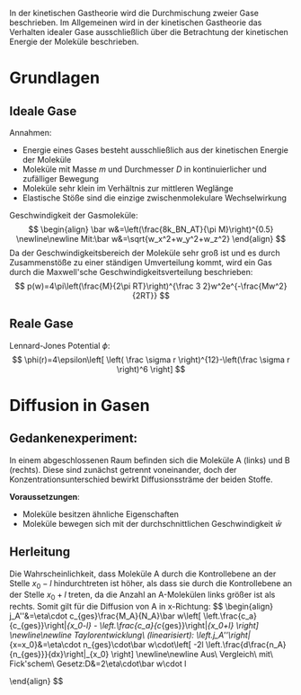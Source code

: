 In der kinetischen Gastheorie wird die Durchmischung zweier Gase beschrieben. Im Allgemeinen wird in der kinetischen Gastheorie das Verhalten idealer Gase ausschließlich über die Betrachtung der kinetischen Energie der Moleküle beschrieben.
# Grundlagen
## Ideale Gase
Annahmen:
- Energie eines Gases besteht ausschließlich aus der kinetischen Energie der Moleküle
- Moleküle mit Masse $m$ und Durchmesser $D$ in kontinuierlicher und zufälliger Bewegung
- Moleküle sehr klein im Verhältnis zur mittleren Weglänge
- Elastische Stöße sind die einzige zwischenmolekulare Wechselwirkung

Geschwindigkeit der Gasmoleküle:
$$
\begin{align}
\bar w&=\left(\frac{8k_BN_AT}{\pi M}\right)^{0.5}
\newline\newline
Mit:\bar w&=\sqrt{w_x^2+w_y^2+w_z^2}
\end{align}
$$
Da der Geschwindigkeitsbereich der Moleküle sehr groß ist und es durch Zusammenstöße zu einer ständigen Umverteilung kommt, wird ein Gas durch die Maxwell'sche Geschwindigkeitsverteilung beschrieben:
$$
p(w)=4\pi\left(\frac{M}{2\pi RT}\right)^{\frac 3 2}w^2e^{-\frac{Mw^2}{2RT}}
$$
## Reale Gase
Lennard-Jones Potential $\phi$:
$$
\phi(r)=4\epsilon\left[ \left( \frac \sigma r \right)^{12}-\left(\frac \sigma r \right)^6 \right]
$$
# Diffusion in Gasen
## Gedankenexperiment:
In einem abgeschlossenen Raum befinden sich die Moleküle A (links) und B (rechts). Diese sind zunächst getrennt voneinander, doch der Konzentrationsunterschied bewirkt Diffusionssträme der beiden Stoffe.

**Voraussetzungen**:
- Moleküle besitzen ähnliche Eigenschaften
- Moleküle bewegen sich mit der durchschnittlichen Geschwindigkeit $\bar w$

## Herleitung
Die Wahrscheinlichkeit, dass Moleküle A durch die Kontrollebene an der Stelle $x_0-l$ hindurchtreten ist höher, als dass sie durch die Kontrollebene an der Stelle $x_0+l$ treten, da die Anzahl an A-Molekülen links größer ist als rechts. Somit gilt für die Diffusion von A in x-Richtung:
$$
\begin{align}
j_A''&=\eta\cdot c_{ges}\frac{M_A}{N_A}\bar w\left[ \left.\frac{c_a}{c_{ges}}\right|_{x_0-l} - \left.\frac{c_a}{c_{ges}}\right|_{x_0+l} \right]
\newline\newline
Taylorentwicklung\ (linearisiert):
\left.j_A''\right|_{x=x_0}&=\eta\cdot n_{ges}\cdot\bar w\cdot\left[ -2l \left.\frac{d\frac{n_A}{n_{ges}}}{dx}\right|_{x_0} \right]
\newline\newline
Aus\ Vergleich\ mit\ Fick'schem\ Gesetz:D&=2\eta\cdot\bar w\cdot l

\end{align}
$$
